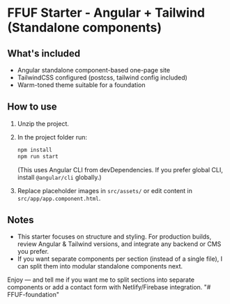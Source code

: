 # FFUF Starter - Angular + Tailwind (Standalone components)

## What's included
- Angular standalone component-based one-page site
- TailwindCSS configured (postcss, tailwind config included)
- Warm-toned theme suitable for a foundation

## How to use
1. Unzip the project.
2. In the project folder run:
   ```bash
   npm install
   npm run start
   ```
   (This uses Angular CLI from devDependencies. If you prefer global CLI, install `@angular/cli` globally.)

3. Replace placeholder images in `src/assets/` or edit content in `src/app/app.component.html`.

## Notes
- This starter focuses on structure and styling. For production builds, review Angular & Tailwind versions, and integrate any backend or CMS you prefer.
- If you want separate components per section (instead of a single file), I can split them into modular standalone components next.

Enjoy — and tell me if you want me to split sections into separate components or add a contact form with Netlify/Firebase integration.
"# FFUF-foundation" 
